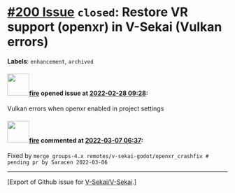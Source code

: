 # [\#200 Issue](https://github.com/V-Sekai/V-Sekai/issues/200) `closed`: Restore VR support (openxr) in V-Sekai (Vulkan errors)
**Labels**: `enhancement`, `archived`


#### <img src="https://avatars.githubusercontent.com/u/32321?u=c2e06a3d2b49a467aa907e54aa259516440267cc&v=4" width="50">[fire](https://github.com/fire) opened issue at [2022-02-28 09:28](https://github.com/V-Sekai/V-Sekai/issues/200):

Vulkan errors when openxr enabled in project settings


#### <img src="https://avatars.githubusercontent.com/u/32321?u=c2e06a3d2b49a467aa907e54aa259516440267cc&v=4" width="50">[fire](https://github.com/fire) commented at [2022-03-07 06:37](https://github.com/V-Sekai/V-Sekai/issues/200#issuecomment-1060241483):

Fixed by `merge groups-4.x remotes/v-sekai-godot/openxr_crashfix # pending pr by Saracen 2022-03-06`


-------------------------------------------------------------------------------



[Export of Github issue for [V-Sekai/V-Sekai](https://github.com/V-Sekai/V-Sekai).]
